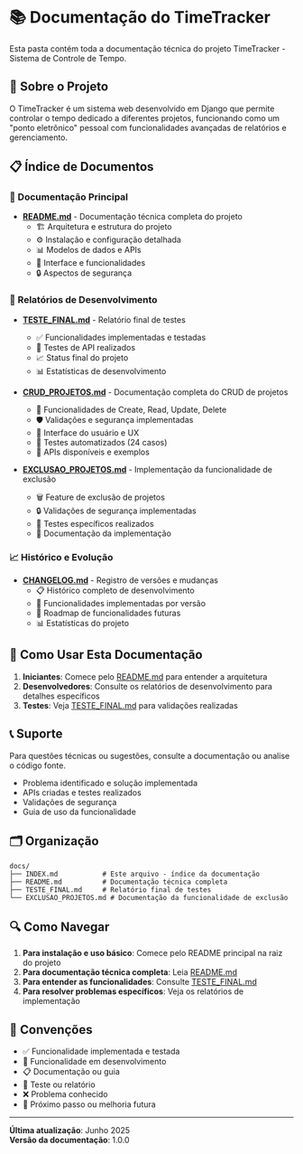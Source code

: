 # 📚 Documentação do TimeTracker

Esta pasta contém toda a documentação técnica do projeto TimeTracker - Sistema de Controle de Tempo.

## 🎯 Sobre o Projeto

O TimeTracker é um sistema web desenvolvido em Django que permite controlar o tempo dedicado a diferentes projetos, funcionando como um "ponto eletrônico" pessoal com funcionalidades avançadas de relatórios e gerenciamento.

## 📋 Índice de Documentos

### 📖 Documentação Principal
- **[README.md](README.md)** - Documentação técnica completa do projeto
  - 🏗️ Arquitetura e estrutura do projeto
  - ⚙️ Instalação e configuração detalhada
  - 📊 Modelos de dados e APIs
  - 🎨 Interface e funcionalidades
  - 🔒 Aspectos de segurança

### 🧪 Relatórios de Desenvolvimento
- **[TESTE_FINAL.md](TESTE_FINAL.md)** - Relatório final de testes
  - ✅ Funcionalidades implementadas e testadas
  - 🔗 Testes de API realizados
  - 📈 Status final do projeto
  - 📊 Estatísticas de desenvolvimento

- **[CRUD_PROJETOS.md](CRUD_PROJETOS.md)** - Documentação completa do CRUD de projetos
  - 🔧 Funcionalidades de Create, Read, Update, Delete
  - 🛡️ Validações e segurança implementadas
  - 📱 Interface do usuário e UX
  - 🧪 Testes automatizados (24 casos)
  - 📡 APIs disponíveis e exemplos

- **[EXCLUSAO_PROJETOS.md](EXCLUSAO_PROJETOS.md)** - Implementação da funcionalidade de exclusão
  - 🗑️ Feature de exclusão de projetos
  - 🔒 Validações de segurança implementadas
  - 🧪 Testes específicos realizados
  - 📝 Documentação da implementação

### 📈 Histórico e Evolução
- **[CHANGELOG.md](CHANGELOG.md)** - Registro de versões e mudanças
  - 📋 Histórico completo de desenvolvimento
  - 🎯 Funcionalidades implementadas por versão
  - 🔮 Roadmap de funcionalidades futuras
  - 📊 Estatísticas do projeto

## 🚀 Como Usar Esta Documentação

1. **Iniciantes**: Comece pelo [README.md](README.md) para entender a arquitetura
2. **Desenvolvedores**: Consulte os relatórios de desenvolvimento para detalhes específicos
3. **Testes**: Veja [TESTE_FINAL.md](TESTE_FINAL.md) para validações realizadas

## 📞 Suporte

Para questões técnicas ou sugestões, consulte a documentação ou analise o código fonte.
  - Problema identificado e solução implementada
  - APIs criadas e testes realizados
  - Validações de segurança
  - Guia de uso da funcionalidade

## 🗂️ Organização

```
docs/
├── INDEX.md           # Este arquivo - índice da documentação
├── README.md          # Documentação técnica completa
├── TESTE_FINAL.md     # Relatório final de testes
└── EXCLUSAO_PROJETOS.md # Documentação da funcionalidade de exclusão
```

## 🔍 Como Navegar

1. **Para instalação e uso básico**: Comece pelo README principal na raiz do projeto
2. **Para documentação técnica completa**: Leia [README.md](README.md)
3. **Para entender as funcionalidades**: Consulte [TESTE_FINAL.md](TESTE_FINAL.md)
4. **Para resolver problemas específicos**: Veja os relatórios de implementação

## 📝 Convenções

- ✅ Funcionalidade implementada e testada
- 🔧 Funcionalidade em desenvolvimento
- 📋 Documentação ou guia
- 🧪 Teste ou relatório
- ❌ Problema conhecido
- 🎯 Próximo passo ou melhoria futura

---

**Última atualização**: Junho 2025  
**Versão da documentação**: 1.0.0
